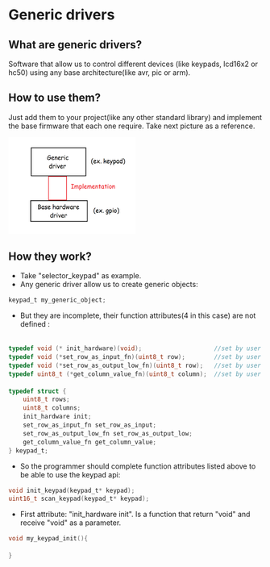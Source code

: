 # Generic drivers
## What are generic drivers?
Software that allow us to control different devices (like keypads, lcd16x2 or hc50) using any base architecture(like avr, pic or arm).
## How to use them?
Just add them to your project(like any other standard library) and implement the base firmware that each one require. Take
next picture as a reference.

<img src="assets/implementation.png" width="50%"> </img>

## How they work? 
* Take "selector_keypad" as example.
* Any generic driver allow us to create generic objects:
```c
keypad_t my_generic_object;
```
* But they are incomplete, their function attributes(4 in this case) are not defined :
```c

typedef void (* init_hardware)(void);                    //set by user
typedef void (*set_row_as_input_fn)(uint8_t row);        //set by user
typedef void (*set_row_as_output_low_fn)(uint8_t row);   //set by user
typedef uint8_t (*get_column_value_fn)(uint8_t column);  //set by user

typedef struct {
    uint8_t rows;
    uint8_t columns;
    init_hardware init;
    set_row_as_input_fn set_row_as_input;
    set_row_as_output_low_fn set_row_as_output_low;
    get_column_value_fn get_column_value;
} keypad_t;
```
* So the programmer should complete function attributes listed above to be able to use the keypad api:
```c
void init_keypad(keypad_t* keypad);
uint16_t scan_keypad(keypad_t* keypad);
``` 
* First attribute: "init_hardware init". Is a function that return "void" and receive "void" as a parameter.
```c
void my_keypad_init(){

}
``` 






